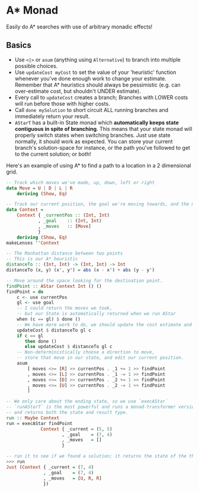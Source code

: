 A\* Monad
=========

Easily do A\* searches with use of arbitrary monadic effects!


## Basics

* Use `<|>` or `asum` (anything using `Alternative`) to branch into multiple possible choices.
* Use `updateCost myCost` to set the value of your 'heuristic' function whenever you've done enough work to change your estimate.  Remember that A\* heuristics should always be pessimistic (e.g. can over-estimate cost, but shouldn't UNDER estimate). 
* Every call to `updateCost` creates a branch; Branches with LOWER costs will run before those with higher costs.
* Call `done mySolution` to short circuit ALL running branches and immediately return your result.
* `AStarT` has a built-in State monad  which **automatically keeps state contiguous in spite of branching**. This means that your state monad will properly switch states when switching branches. Just use state normally, it should work as expected. You can store your current branch's solution-space for instance, or the path you've followed to get to the current solution; or both!

Here's an example of using A\* to find a path to a location in a 2 dimensional grid.

```haskell
-- Track which moves we've made, up, down, left or right
data Move = U | D | L | R
    deriving (Show, Eq)

-- Track our current position, the goal we're moving towards, and the moves we've taken so far.
data Context =
    Context { _currentPos :: (Int, Int)
            , _goal    :: (Int, Int)
            , _moves   :: [Move]
            }
    deriving (Show, Eq)
makeLenses ''Context

-- The Manhattan distance between two points
-- This is our A* heuristic
distanceTo :: (Int, Int) -> (Int, Int) -> Int
distanceTo (x, y) (x', y') = abs (x - x') + abs (y - y')

-- Move around the space looking for the destination point.
findPoint :: AStar Context Int () ()
findPoint = do
    c <- use currentPos
    gl <- use goal
    -- I could return the moves we took, 
    -- but our State is automatically returned when we run AStar
    when (c == gl) $ done ()
    -- We have more work to do, we should update the cost estimate and continue
    updateCost $ distanceTo gl c
    if c == gl 
       then done ()
       else updateCost $ distanceTo gl c
    -- Non-deterministically choose a direction to move, 
    -- store that move in our state, and edit our current position.
    asum
        [ moves <>= [R] >> currentPos . _1 += 1 >> findPoint
        , moves <>= [L] >> currentPos . _1 -= 1 >> findPoint
        , moves <>= [D] >> currentPos . _2 += 1 >> findPoint
        , moves <>= [U] >> currentPos . _2 -= 1 >> findPoint
        ]

-- We only care about the ending state, so we use `execAStar`
-- `runAStarT` is the most powerful and runs a monad-transformer version
-- and returns both the state and result type.
run :: Maybe Context
run = execAStar findPoint
             Context { _current = (5, 5)
                     , _goal    = (7, 4)
                     , _moves   = []
                     }

-- run it to see if we found a solution; it returns the state of the the 'winning' branch.
>>> run 
Just (Context { _current = (7, 4)
              , _goal    = (7, 4)
              , _moves   = [U, R, R]
              })
```
